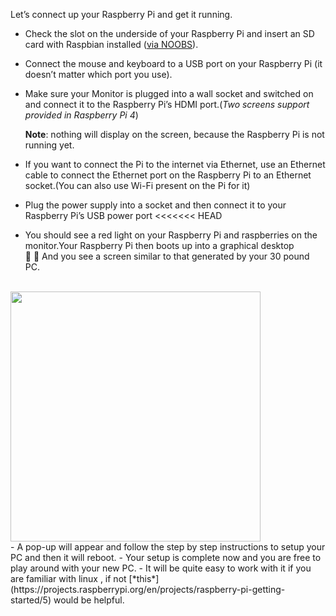 Let’s connect up your Raspberry Pi and get it running.

- Check the slot on the underside of your Raspberry Pi and insert an SD card with Raspbian installed ([via NOOBS](https://www.raspberrypi.org/documentation/installation/noobs.md)).
- Connect the mouse and keyboard to a USB port on your Raspberry Pi (it doesn’t matter which port you use).
- Make sure your Monitor is plugged into a wall socket and switched on and connect it to the Raspberry Pi’s HDMI port.(*Two screens support provided in Raspberry Pi 4*)

     **Note**: nothing will display on the screen, because the Raspberry Pi is not running yet.
- If you want to connect the Pi to the internet via Ethernet, use an Ethernet cable to connect the Ethernet port on the Raspberry Pi to an Ethernet socket.(You can also use Wi-Fi present on the Pi for it)
- Plug the power supply into a socket and then connect it to your Raspberry Pi’s USB power port
<<<<<<< HEAD
- You should see a red light on your Raspberry Pi and raspberries on the monitor.Your Raspberry Pi then boots up into a graphical desktop    
:tada: :tada: And you see a screen similar to that generated by your 30 pound PC.
<br/>
<img src="https://github.com/nomaan-2k/robo_resource/blob/main/electronics/raspberry_pi/repo_data/p.png" width="400" >  
</br>  
- A pop-up will appear and follow the step by step instructions to setup your PC and then it will reboot.
- Your setup is complete now and you are free to play around with your new PC.
- It will be quite easy to work with it if you are familiar with linux , if not [*this*](https://projects.raspberrypi.org/en/projects/raspberry-pi-getting-started/5) would be helpful.
